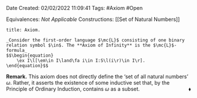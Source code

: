 <br />
<br />

Date Created: 02/02/2022 11:09:41
Tags: #Axiom #Open 

Equivalences: _Not Applicable_
Constructions: [[Set of Natural Numbers]]

``` ad-Axiom
title: Axiom.

_Consider the first-order language $\mc{L}$ consisting of one binary relation symbol $\in$. The **Axiom of Infinity** is the $\mc{L}$-formula_
$$\begin{equation}
    \ex I\l[\em\in I\land\fa i\in I:S\l(i\r)\in I\r].
\end{equation}$$

```

**Remark.** This axiom does not directly define the $\textrm{`}$set of all natural numbers$\textrm{'}$ $\omega$. Rather, it asserts the existence of some inductive set that, by the Principle of Ordinary Induction, contains $\omega$ as a subset.<span style="float:right;">$\blacklozenge$</span>
